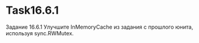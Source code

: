 # Task16.6.1
Задание 16.6.1 Улучшите InMemoryCache из задания с прошлого юнита, используя sync.RWMutex.
